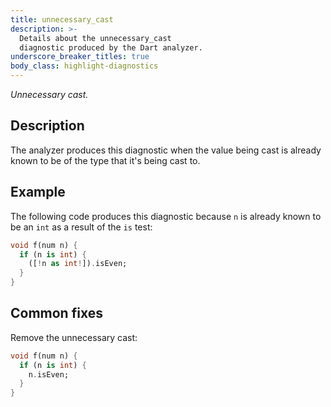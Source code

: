 ```yaml
---
title: unnecessary_cast
description: >-
  Details about the unnecessary_cast
  diagnostic produced by the Dart analyzer.
underscore_breaker_titles: true
body_class: highlight-diagnostics
---
```


_Unnecessary cast._

## Description

The analyzer produces this diagnostic when the value being cast is already
known to be of the type that it's being cast to.

## Example

The following code produces this diagnostic because `n` is already known to
be an `int` as a result of the `is` test:

```dart
void f(num n) {
  if (n is int) {
    ([!n as int!]).isEven;
  }
}
```

## Common fixes

Remove the unnecessary cast:

```dart
void f(num n) {
  if (n is int) {
    n.isEven;
  }
}
```
